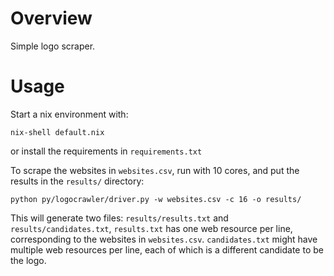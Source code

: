 # Overview

Simple logo scraper.

# Usage

Start a nix environment with:

```
nix-shell default.nix
```

or install the requirements in `requirements.txt`

To scrape the websites in `websites.csv`, run with 10 cores, and put the
results in the `results/` directory:

```
python py/logocrawler/driver.py -w websites.csv -c 16 -o results/
```

This will generate two files: `results/results.txt` and `results/candidates.txt`,
`results.txt` has one web resource per line, corresponding to the websites in
`websites.csv`. `candidates.txt` might have multiple web resources per line,
each of which is a different candidate to be the logo.
